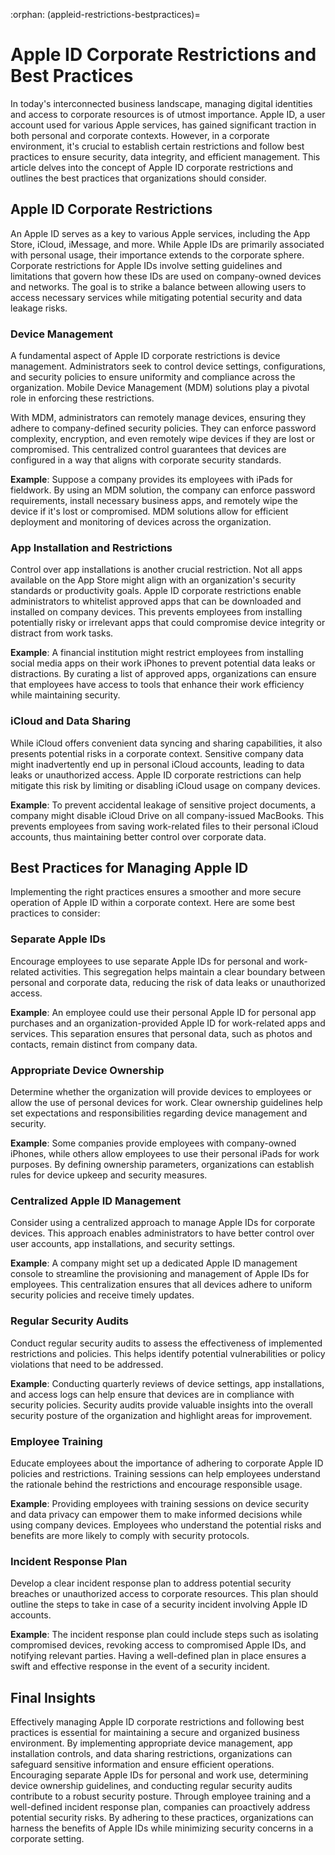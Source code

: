 :orphan:
(appleid-restrictions-bestpractices)=

# Apple ID Corporate Restrictions and Best Practices

In today's interconnected business landscape, managing digital identities and access to corporate resources is of utmost importance. Apple ID, a user account used for various Apple services, has gained significant traction in both personal and corporate contexts. However, in a corporate environment, it's crucial to establish certain restrictions and follow best practices to ensure security, data integrity, and efficient management. This article delves into the concept of Apple ID corporate restrictions and outlines the best practices that organizations should consider.

## Apple ID Corporate Restrictions

An Apple ID serves as a key to various Apple services, including the App Store, iCloud, iMessage, and more. While Apple IDs are primarily associated with personal usage, their importance extends to the corporate sphere. Corporate restrictions for Apple IDs involve setting guidelines and limitations that govern how these IDs are used on company-owned devices and networks. The goal is to strike a balance between allowing users to access necessary services while mitigating potential security and data leakage risks.

### Device Management

A fundamental aspect of Apple ID corporate restrictions is device management. Administrators seek to control device settings, configurations, and security policies to ensure uniformity and compliance across the organization. Mobile Device Management (MDM) solutions play a pivotal role in enforcing these restrictions.

With MDM, administrators can remotely manage devices, ensuring they adhere to company-defined security policies. They can enforce password complexity, encryption, and even remotely wipe devices if they are lost or compromised. This centralized control guarantees that devices are configured in a way that aligns with corporate security standards.

**Example**: Suppose a company provides its employees with iPads for fieldwork. By using an MDM solution, the company can enforce password requirements, install necessary business apps, and remotely wipe the device if it's lost or compromised. MDM solutions allow for efficient deployment and monitoring of devices across the organization.

### App Installation and Restrictions

Control over app installations is another crucial restriction. Not all apps available on the App Store might align with an organization's security standards or productivity goals. Apple ID corporate restrictions enable administrators to whitelist approved apps that can be downloaded and installed on company devices. This prevents employees from installing potentially risky or irrelevant apps that could compromise device integrity or distract from work tasks.

**Example**: A financial institution might restrict employees from installing social media apps on their work iPhones to prevent potential data leaks or distractions. By curating a list of approved apps, organizations can ensure that employees have access to tools that enhance their work efficiency while maintaining security.

### iCloud and Data Sharing

While iCloud offers convenient data syncing and sharing capabilities, it also presents potential risks in a corporate context. Sensitive company data might inadvertently end up in personal iCloud accounts, leading to data leaks or unauthorized access. Apple ID corporate restrictions can help mitigate this risk by limiting or disabling iCloud usage on company devices.

**Example**: To prevent accidental leakage of sensitive project documents, a company might disable iCloud Drive on all company-issued MacBooks. This prevents employees from saving work-related files to their personal iCloud accounts, thus maintaining better control over corporate data.

## Best Practices for Managing Apple ID

Implementing the right practices ensures a smoother and more secure operation of Apple ID within a corporate context. Here are some best practices to consider:

### Separate Apple IDs

Encourage employees to use separate Apple IDs for personal and work-related activities. This segregation helps maintain a clear boundary between personal and corporate data, reducing the risk of data leaks or unauthorized access.

**Example**: An employee could use their personal Apple ID for personal app purchases and an organization-provided Apple ID for work-related apps and services. This separation ensures that personal data, such as photos and contacts, remain distinct from company data.

### Appropriate Device Ownership

Determine whether the organization will provide devices to employees or allow the use of personal devices for work. Clear ownership guidelines help set expectations and responsibilities regarding device management and security.

**Example**: Some companies provide employees with company-owned iPhones, while others allow employees to use their personal iPads for work purposes. By defining ownership parameters, organizations can establish rules for device upkeep and security measures.

### Centralized Apple ID Management

Consider using a centralized approach to manage Apple IDs for corporate devices. This approach enables administrators to have better control over user accounts, app installations, and security settings.

**Example**: A company might set up a dedicated Apple ID management console to streamline the provisioning and management of Apple IDs for employees. This centralization ensures that all devices adhere to uniform security policies and receive timely updates.

### Regular Security Audits

Conduct regular security audits to assess the effectiveness of implemented restrictions and policies. This helps identify potential vulnerabilities or policy violations that need to be addressed.

**Example**: Conducting quarterly reviews of device settings, app installations, and access logs can help ensure that devices are in compliance with security policies. Security audits provide valuable insights into the overall security posture of the organization and highlight areas for improvement.

### Employee Training

Educate employees about the importance of adhering to corporate Apple ID policies and restrictions. Training sessions can help employees understand the rationale behind the restrictions and encourage responsible usage.

**Example**: Providing employees with training sessions on device security and data privacy can empower them to make informed decisions while using company devices. Employees who understand the potential risks and benefits are more likely to comply with security protocols.

### Incident Response Plan

Develop a clear incident response plan to address potential security breaches or unauthorized access to corporate resources. This plan should outline the steps to take in case of a security incident involving Apple ID accounts.

**Example**: The incident response plan could include steps such as isolating compromised devices, revoking access to compromised Apple IDs, and notifying relevant parties. Having a well-defined plan in place ensures a swift and effective response in the event of a security incident.

## Final Insights

Effectively managing Apple ID corporate restrictions and following best practices is essential for maintaining a secure and organized business environment. By implementing appropriate device management, app installation controls, and data sharing restrictions, organizations can safeguard sensitive information and ensure efficient operations. Encouraging separate Apple IDs for personal and work use, determining device ownership guidelines, and conducting regular security audits contribute to a robust security posture. Through employee training and a well-defined incident response plan, companies can proactively address potential security risks. By adhering to these practices, organizations can harness the benefits of Apple IDs while minimizing security concerns in a corporate setting.
